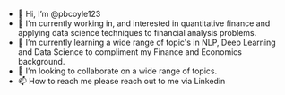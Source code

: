 - 👋 Hi, I’m @pbcoyle123
- 👀 I’m currently working in, and interested in quantitative finance and applying data science techniques to financial analysis problems.
- 🌱 I’m currently learning a wide range of topic's in NLP, Deep Learning and Data Science to compliment my Finance and Economics background.
- 💞️ I’m looking to collaborate on a wide range of topics.
- 📫 How to reach me please reach out to me via Linkedin

<!---
pbcoyle123/pbcoyle123 is a ✨ special ✨ repository because its `README.md` (this file) appears on your GitHub profile.
You can click the Preview link to take a look at your changes.
--->
